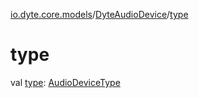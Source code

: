 [io.dyte.core.models](../index.md)/[DyteAudioDevice](index.md)/[type](type.md)

# type


val [type](type.md): [AudioDeviceType](../-audio-device-type/index.md)
